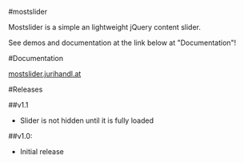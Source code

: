 #mostslider

Mostslider is a simple an lightweight jQuery content slider.

See demos and documentation at the link below at "Documentation"!

#Documentation

[mostslider.jurihandl.at](http://mostslider.jurihandl.at/)

#Releases

##v1.1

- Slider is not hidden until it is fully loaded

##v1.0:

- Initial release

